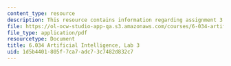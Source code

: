 ```yaml
---
content_type: resource
description: This resource contains information regarding assignment 3.
file: https://ol-ocw-studio-app-qa.s3.amazonaws.com/courses/6-034-artificial-intelligence-fall-2010/1d5b4401805f7ca7adc73c7482d832c7_MIT6_034F10_lab3.pdf
file_type: application/pdf
resourcetype: Document
title: 6.034 Artificial Intelligence, Lab 3
uid: 1d5b4401-805f-7ca7-adc7-3c7482d832c7
---
```

